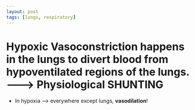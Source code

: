 ```yaml
---
layout: post
tags: [lungs, respiratory]
---
```



# Hypoxic Vasoconstriction happens in the lungs to divert blood from hypoventilated regions of the lungs. ---> Physiological SHUNTING

- In hypoxia --> everywhere except lungs, __vasodilation__!


